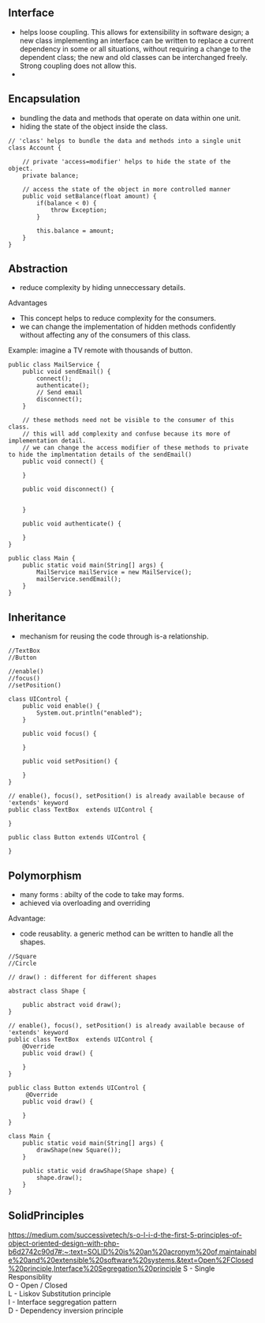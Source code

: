 ## Interface
* helps loose coupling.
This allows for extensibility in software design; a new class implementing an interface can be written to replace a current dependency in some or all situations, without requiring a change to the dependent class; the new and old classes can be interchanged freely. Strong coupling does not allow this.
* 

## Encapsulation
* bundling the data and methods that operate on data within one unit.
* hiding the state of the object inside the class.

```
// 'class' helps to bundle the data and methods into a single unit
class Account {

    // private 'access=modifier' helps to hide the state of the object.
    private balance;

    // access the state of the object in more controlled manner
    public void setBalance(float amount) {
        if(balance < 0) {
            throw Exception;
        }

        this.balance = amount;
    }
}
```

## Abstraction
* reduce complexity by hiding unneccessary details.

Advantages
* This concept helps to reduce complexity for the consumers.
* we can change the implementation of hidden methods confidently without affecting any of the consumers of this class.

Example: imagine a TV remote with thousands of button.
```
public class MailService {
    public void sendEmail() {
        connect();
        authenticate();
        // Send email
        disconnect();
    }

    // these methods need not be visible to the consumer of this class.
    // this will add complexity and confuse because its more of implementation detail.
    // we can change the access modifier of these methods to private to hide the implmentation details of the sendEmail()
    public void connect() {

    }

    public void disconnect() {


    }

    public void authenticate() {

    }
}

public class Main {
    public static void main(String[] args) {
        MailService mailService = new MailService();
        mailService.sendEmail();
    }
}
```

## Inheritance
* mechanism for reusing the code through is-a relationship.

```
//TextBox
//Button

//enable()
//focus()
//setPosition()

class UIControl {
    public void enable() {
        System.out.println("enabled");
    }

    public void focus() {

    }

    public void setPosition() {

    }
}

// enable(), focus(), setPosition() is already available because of 'extends' keyword
public class TextBox  extends UIControl {

}

public class Button extends UIControl {

}
```

## Polymorphism
* many forms : abilty of the code to take may forms.
* achieved via overloading and overriding

Advantage:
* code reusablity. a generic method can be written to handle all the shapes.
```
//Square
//Circle

// draw() : different for different shapes

abstract class Shape {

    public abstract void draw();
}

// enable(), focus(), setPosition() is already available because of 'extends' keyword
public class TextBox  extends UIControl {
    @Override
    public void draw() {
        
    }
}

public class Button extends UIControl {
     @Override
    public void draw() {
        
    }
}

class Main {
    public static void main(String[] args) {
        drawShape(new Square());
    }

    public static void drawShape(Shape shape) {
        shape.draw();
    }
}
```

## SolidPrinciples
https://medium.com/successivetech/s-o-l-i-d-the-first-5-principles-of-object-oriented-design-with-php-b6d2742c90d7#:~:text=SOLID%20is%20an%20acronym%20of,maintainable%20and%20extensible%20software%20systems.&text=Open%2FClosed%20principle,Interface%20Segregation%20principle
S - Single Responsiblity  <br/>
O - Open / Closed   <br/>
L - Liskov Substitution principle   <br/>
I - Interface seggregation pattern  <br/>
D - Dependency inversion principle  <br/>


